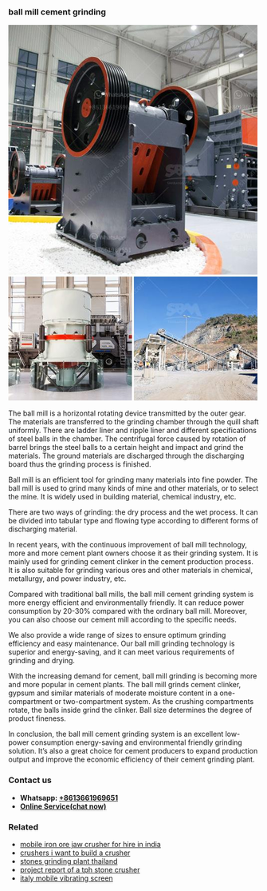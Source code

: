 <h3>ball mill cement grinding</h3><img src='1706767798.jpg' alt=''><p>The ball mill is a horizontal rotating device transmitted by the outer gear. The materials are transferred to the grinding chamber through the quill shaft uniformly. There are ladder liner and ripple liner and different specifications of steel balls in the chamber. The centrifugal force caused by rotation of barrel brings the steel balls to a certain height and impact and grind the materials. The ground materials are discharged through the discharging board thus the grinding process is finished.</p><p>Ball mill is an efficient tool for grinding many materials into fine powder. The ball mill is used to grind many kinds of mine and other materials, or to select the mine. It is widely used in building material, chemical industry, etc.</p><p>There are two ways of grinding: the dry process and the wet process. It can be divided into tabular type and flowing type according to different forms of discharging material.</p><p>In recent years, with the continuous improvement of ball mill technology, more and more cement plant owners choose it as their grinding system. It is mainly used for grinding cement clinker in the cement production process. It is also suitable for grinding various ores and other materials in chemical, metallurgy, and power industry, etc.</p><p>Compared with traditional ball mills, the ball mill cement grinding system is more energy efficient and environmentally friendly. It can reduce power consumption by 20-30% compared with the ordinary ball mill. Moreover, you can also choose our cement mill according to the specific needs.</p><p>We also provide a wide range of sizes to ensure optimum grinding efficiency and easy maintenance. Our ball mill grinding technology is superior and energy-saving, and it can meet various requirements of grinding and drying.</p><p>With the increasing demand for cement, ball mill grinding is becoming more and more popular in cement plants. The ball mill grinds cement clinker, gypsum and similar materials of moderate moisture content in a one-compartment or two-compartment system. As the crushing compartments rotate, the balls inside grind the clinker. Ball size determines the degree of product fineness.</p><p>In conclusion, the ball mill cement grinding system is an excellent low-power consumption energy-saving and environmental friendly grinding solution. It’s also a great choice for cement producers to expand production output and improve the economic efficiency of their cement grinding plant.</p><h3>Contact us</h3><ul><li><strong>Whatsapp:&nbsp;<a href="https://wa.me/8613661969651">+8613661969651</a></strong></li><li><a href="https://swt.shibang-china.com/?git&amp;zhl&amp;ball mill cement grinding"><strong>Online Service(chat now)</strong></a></li></ul><h3>Related</h3><ul><li><a href='mobile iron ore jaw crusher for hire in india.md'>mobile iron ore jaw crusher for hire in india</a></li><li><a href='crushers i want to build a crusher.md'>crushers i want to build a crusher</a></li><li><a href='stones grinding plant thailand.md'>stones grinding plant thailand</a></li><li><a href='project report of a tph stone crusher.md'>project report of a tph stone crusher</a></li><li><a href='italy mobile vibrating screen.md'>italy mobile vibrating screen</a></li></ul>